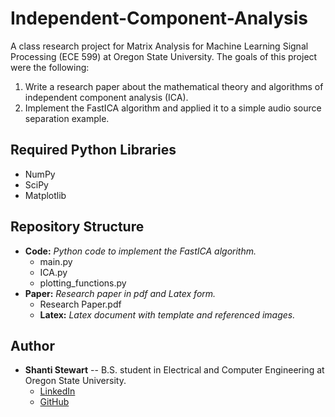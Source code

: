 

# Independent-Component-Analysis

A class research project for Matrix Analysis for Machine Learning Signal Processing (ECE 599) at Oregon State
University. The goals of this project were the following:
1. Write a research paper about the mathematical theory and algorithms of independent component analysis (ICA).
2. Implement the FastICA algorithm and applied it to a simple audio source separation example.



## Required Python Libraries

* NumPy
* SciPy
* Matplotlib


## Repository Structure

* **Code:** _Python code to implement the FastICA algorithm._
   * main.py
   * ICA.py
   * plotting_functions.py
* **Paper:** _Research paper in pdf and Latex form._
   * Research Paper.pdf
   * **Latex:** _Latex document with template and referenced images._


## Author

* **Shanti Stewart** -- B.S. student in Electrical and Computer Engineering at Oregon State University.
   * [LinkedIn](https://www.linkedin.com/in/shanti-stewart-27aaaa183/)
   * [GitHub](https://github.com/shantistewart)


